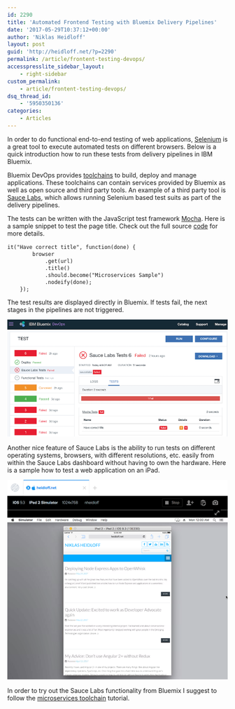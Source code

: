 ```yaml
---
id: 2290
title: 'Automated Frontend Testing with Bluemix Delivery Pipelines'
date: '2017-05-29T10:37:12+00:00'
author: 'Niklas Heidloff'
layout: post
guid: 'http://heidloff.net/?p=2290'
permalink: /article/frontent-testing-devops/
accesspresslite_sidebar_layout:
    - right-sidebar
custom_permalink:
    - article/frontent-testing-devops/
dsq_thread_id:
    - '5950350136'
categories:
    - Articles
---
```


In order to do functional end-to-end testing of web applications, [Selenium](http://www.seleniumhq.org/) is a great tool to execute automated tests on different browsers. Below is a quick introduction how to run these tests from delivery pipelines in IBM Bluemix.

Bluemix DevOps provides [toolchains](https://www.ibm.com/devops/method/category/tools/) to build, deploy and manage applications. These toolchains can contain services provided by Bluemix as well as open source and third party tools. An example of a third party tool is [Sauce Labs](https://saucelabs.com/), which allows running Selenium based test suits as part of the delivery pipelines.

The tests can be written with the JavaScript test framework [Mocha](https://github.com/mochajs/mocha). Here is a sample snippet to test the page title. Check out the full source [code](https://github.com/nheidloff/ui-toolchain-demo-20170526054109132/blob/master/tests/sauce_actual/test-cases.js) for more details.

```
it("Have correct title", function(done) {
        browser
            .get(url)
            .title()
            .should.become("Microservices Sample")
            .nodeify(done);
    });
```

The test results are displayed directly in Bluemix. If tests fail, the next stages in the pipelines are not triggered.

![saucelab1](/assets/img/2017/05/saucelab11.png)

Another nice feature of Sauce Labs is the ability to run tests on different operating systems, browsers, with different resolutions, etc. easily from within the Sauce Labs dashboard without having to own the hardware. Here is a sample how to test a web application on an iPad.

![saucelab2](/assets/img/2017/05/saucelab2.png)

In order to try out the Sauce Labs functionality from Bluemix I suggest to follow the [microservices toolchain](https://www.ibm.com/devops/method/content/toolchains/microservices_v2_toolchain) tutorial.